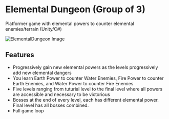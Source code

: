 # Elemental Dungeon (Group of 3)
Platformer game with elemental powers to counter elemental enemies/terrain (Unity/C#)

![ElementalDungeon Image](https://berkbid.github.io/Images/ElementalDungeon.png)

## Features
- Progressively gain new elemental powers as the levels progressively add new elemental dangers
- You learn Earth Power to counter Water Enemies, Fire Power to counter Earth Enemies, and Water Power to counter Fire Enemies
- Five levels ranging from tuturial level to the final level where all powers are accessible and necessary to be victorious
- Bosses at the end of every level, each has different elemental power. Final level has all bosses combined.
- Full game loop

